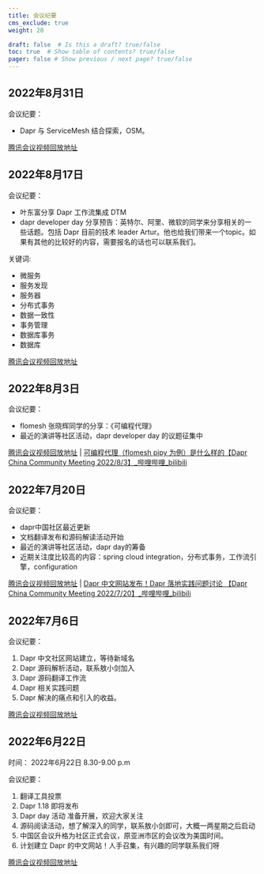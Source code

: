 ```yaml
---
title: 会议纪要
cms_exclude: true
weight: 20

draft: false  # Is this a draft? true/false
toc: true  # Show table of contents? true/false
pager: false # Show previous / next page? true/false
---
```


## 2022年8月31日

会议纪要：

- Dapr 与 ServiceMesh 结合探索，OSM。

[腾讯会议视频回放地址](https://meeting.tencent.com/v2/cloud-record/share?id=11e4bc6e-3e1d-4a77-95ca-4c199ee4cb4f&from=3)

## 2022年8月17日

会议纪要：

- 叶东富分享 Dapr 工作流集成 DTM
- dapr developer day 分享预告：英特尔、阿里、微软的同学来分享相关的一些话题。包括 Dapr 目前的技术 leader Artur。他也给我们带来一个topic。如果有其他的比较好的内容，需要报名的话也可以联系我们。

关键词:

- 微服务
- 服务发现
- 服务器
- 分布式事务
- 数据一致性
- 事务管理
- 数据库事务
- 数据库

[腾讯会议视频回放地址](https://meeting.tencent.com/v2/cloud-record/share?id=27580fbd-6ec1-4b1b-872b-891a57274fdb&from=3) 

## 2022年8月3日

会议纪要：

- flomesh 张晓辉同学的分享：《可编程代理》
- 最近的演讲等社区活动，dapr developer day 的议题征集中

[腾讯会议视频回放地址](https://meeting.tencent.com/user-center/meeting-record/info?meeting_id=1554805986274000896&id=14311201249202778690&from=0) | [可编程代理（flomesh pipy 为例）是什么样的【Dapr China Community Meeting 2022/8/3】\_哔哩哔哩\_bilibili](https://www.bilibili.com/video/BV1nd4y1N73r?spm_id_from=333.999.0.0&vd_source=cd7bcc3fea404f307fadbb696b293c84)


## 2022年7月20日

会议纪要：

- dapr中国社区最近更新
- 文档翻译发布和源码解读活动开始
- 最近的演讲等社区活动，dapr day的筹备
- 近期关注度比较高的内容：spring cloud integration，分布式事务，工作流引擎，configuration 

[腾讯会议视频回放地址](https://meeting.tencent.com/user-center/shared-record-info?id=bd3b3fd3-47bc-4ea5-969f-e7e966ae1e2c&from=7) | [Dapr 中文网站发布！Dapr 落地实践问题讨论 【Dapr China Community Meeting 2022/7/20】\_哔哩哔哩\_bilibili](https://www.bilibili.com/video/BV1Qg411Z7W4?spm_id_from=333.999.0.0&vd_source=cd7bcc3fea404f307fadbb696b293c84)

## 2022年7月6日

会议纪要：

1. Dapr 中文社区网站建立，等待新域名
2. Dapr 源码解析活动，联系敖小剑加入
3. Dapr 源码翻译工作流
4. Dapr 相关实践问题
5. Dapr 解决的痛点和引入的收益。

[腾讯会议视频回放地址](https://meeting.tencent.com/v2/cloud-record/share?id=97077c24-617d-440c-b57c-29ac5397607b&from=3)


## 2022年6月22日

时间： 2022年6月22日 8.30-9.00 p.m

会议纪要：

1. 翻译工具投票
2. Dapr 1.18 即将发布
3. Dapr day 活动 准备开展，欢迎大家关注
4. 源码阅读活动，想了解深入的同学，联系敖小剑即可，大概一两星期之后启动
5. 中国区会议升格为社区正式会议，原亚洲市区的会议改为美国时间。
6. 计划建立 Dapr 的中文网站！人手召集，有兴趣的同学联系我们呀

[腾讯会议视频回放地址](https://meeting.tencent.com/v2/cloud-record/share?id=9606a5cb-b011-4b95-aac8-b60cb5504188&from=3)



